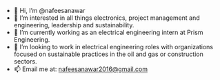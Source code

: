 - 👋 Hi, I’m @nafeesanawar
- 👀 I’m interested in all things electronics, project management and engineering, leadership and sustainability.
- 🌱 I’m currently working as an electrical engineering intern at Prism Engineering.
- 💞️ I’m looking to work in electrical engineering roles with organizations focused on sustainable practices in the oil and gas or construction sectors. 
- 📫 Email me at: nafeesanawar2016@gmail.com

<!---
nafeesanawar/nafeesanawar is a ✨ special ✨ repository because its `README.md` (this file) appears on your GitHub profile.
You can click the Preview link to take a look at your changes.
--->
